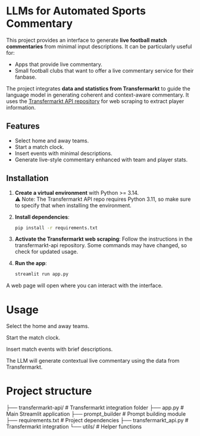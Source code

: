 # LLMs for Automated Sports Commentary

This project provides an interface to generate **live football match commentaries** from minimal input descriptions. It can be particularly useful for:

- Apps that provide live commentary.
- Small football clubs that want to offer a live commentary service for their fanbase.

The project integrates **data and statistics from Transfermarkt** to guide the language model in generating coherent and context-aware commentary. It uses the [Transfermarkt API repository](https://github.com/felipeall/transfermarkt-api) for web scraping to extract player information.

## Features

- Select home and away teams.
- Start a match clock.
- Insert events with minimal descriptions.
- Generate live-style commentary enhanced with team and player stats.

## Installation

1. **Create a virtual environment** with Python >= 3.14.  
   ⚠️ Note: The Transfermarkt API repo requires Python 3.11, so make sure to specify that when installing the environment.

2. **Install dependencies**:  
   ```bash
   pip install -r requirements.txt
   
3. **Activate the Transfermarkt web scraping**:
   Follow the instructions in the transfermarkt-api repository. Some commands may have changed, so check for updated usage.

4. **Run the app**:

   ```bash
   streamlit run app.py
   
A web page will open where you can interact with the interface.

# Usage

Select the home and away teams.

Start the match clock.

Insert match events with brief descriptions.

The LLM will generate contextual live commentary using the data from Transfermarkt.

# Project structure
├── transfermarkt-api/       # Transfermarkt integration folder
├── app.py                   # Main Streamlit application
├── prompt_builder           # Prompt building module
├── requirements.txt         # Project dependencies
├── transfermarkt_api.py     # Transfermarkt integration
└── utils/                   # Helper functions
